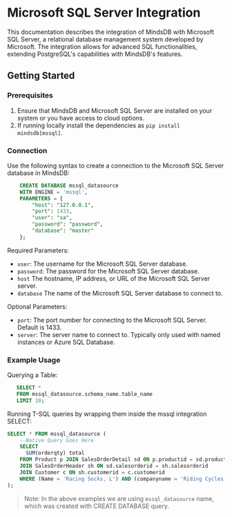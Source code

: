 # Microsoft SQL Server Integration

This documentation describes the integration of MindsDB with Microsoft SQL Server, a relational database management system developed by Microsoft. The integration allows for advanced SQL functionalities, extending PostgreSQL's capabilities with MindsDB's features.

## Getting Started

### Prerequisites

   1. Ensure that MindsDB and Microsoft SQL Server are installed on your system or you have access to cloud options.
   2. If running locally install the dependencies as `pip install mindsdb[mssql]`.

### Connection

Use the following syntax to create a connection to the Microsoft SQL Server database in MindsDB:

```sql
    CREATE DATABASE mssql_datasource 
    WITH ENGINE = 'mssql', 
    PARAMETERS = {
        "host": "127.0.0.1",
        "port": 1433,
        "user": "sa",
        "password": "password",
        "database": "master"
    };
```

Required Parameters:

* `user`: The username for the Microsoft SQL Server database.
* `password`: The password for the Microsoft SQL Server database.
* `host` The hostname, IP address, or URL of the Microsoft SQL Server server.
* `database` The name of the Microsoft SQL Server database to connect to.

Optional Parameters:

* `port`: The port number for connecting to the Microsoft SQL Server. Default is 1433.
* `server`: The server name to connect to. Typically only used with named instances or Azure SQL Database.

### Example Usage

Querying a Table:

 ```sql
    SELECT *
    FROM mssql_datasource.schema_name.table_name
    LIMIT 10;
```

Running T-SQL queries by wrapping them inside the mssql integration SELECT:

```sql
SELECT * FROM mssql_datasource (
    --Native Query Goes Here
    SELECT 
      SUM(orderqty) total
    FROM Product p JOIN SalesOrderDetail sd ON p.productid = sd.productid
    JOIN SalesOrderHeader sh ON sd.salesorderid = sh.salesorderid
    JOIN Customer c ON sh.customerid = c.customerid
    WHERE (Name = 'Racing Socks, L') AND (companyname = 'Riding Cycles');
);
```
> Note: In the above examples we are using `mssql_datasource` name, which was created with CREATE DATABASE query.